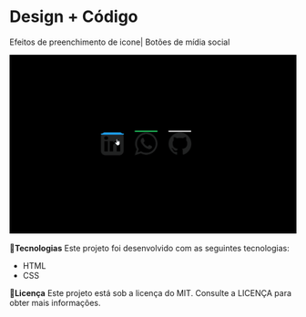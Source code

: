 # Design + Código
Efeitos de preenchimento de icone| Botões de mídia social

<img src="github/efeito.gif" alt="preenchimento" width="750">


:rocket:**Tecnologias**
Este projeto foi desenvolvido com as seguintes tecnologias:
*  HTML
*  CSS

:pencil:**Licença**
Este projeto está sob a licença do MIT. Consulte a LICENÇA para obter mais informações.